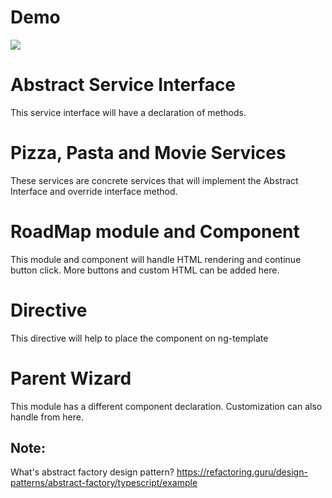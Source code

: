 # Demo

![](dynamicwizard.gif)


# Abstract Service Interface
This service interface will have a declaration of methods.

# Pizza, Pasta and Movie Services
These services are concrete services that will implement the Abstract Interface and override interface method.

# RoadMap module and Component
This module and component will handle HTML rendering and continue button click. More buttons and custom HTML can be added here.

# Directive
This directive will help to place the component on ng-template

# Parent Wizard
This module has a different component declaration. Customization can also handle from here.

## Note:
What's abstract factory design pattern?
https://refactoring.guru/design-patterns/abstract-factory/typescript/example
